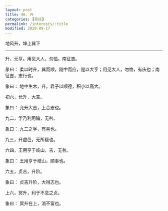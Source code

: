 ```yaml
---
layout: post
title: 46. 升
categories: [易经]
permalink: /interests/:title
modified: 2020-09-17
---
```


地风升，坤上巽下

---

升，元亨。用见大人，勿恤。南征吉。

彖曰： 柔以时升，巽而顺，刚中而应，是以大亨；用见大人，勿恤，有庆也；南征吉，志行也。

象曰： 地中生木，升。君子以顺德，积小以高大。

初六，允升，大吉。

象曰： 允升大吉，上合志也。

九二，孚乃利用禴，无咎。

象曰： 九二之孚，有喜也。

九三，升虚邑，无所疑也。

六四，王用亨于岐山，吉，无咎。

象曰： 王用亨于岐山，顺事也。

六五，贞吉，升阶。

象曰： 贞吉升阶，大得志也。

上六，冥升，利于不息之贞。

象曰： 冥升在上，消不富也。
